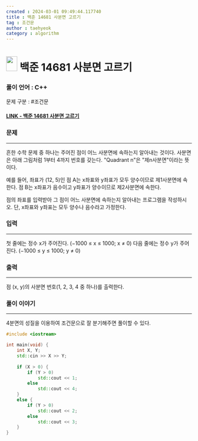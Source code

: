 ```yaml
---
created : 2024-03-01 09:49:44.117740
title : 백준 14681 사분면 고르기
tag : 조건문
author : taehyeok
category : algorithm
---
```

# <img src="https://d2gd6pc034wcta.cloudfront.net/tier/1.svg" width="30" height="40"> 백준 14681 사분면 고르기


### 풀이 언어 : C++

문제 구분 : #조건문
#### [LINK - 백준 14681 사분면 고르기](https://www.acmicpc.net/problem/14681)

### 문제

<hr>


흔한 수학 문제 중 하나는 주어진 점이 어느 사분면에 속하는지 알아내는 것이다. 사분면은 아래 그림처럼 1부터 4까지 번호를 갖는다. "Quadrant n"은 "제n사분면"이라는 뜻이다.

예를 들어, 좌표가 (12, 5)인 점 A는 x좌표와 y좌표가 모두 양수이므로 제1사분면에 속한다. 점 B는 x좌표가 음수이고 y좌표가 양수이므로 제2사분면에 속한다.

점의 좌표를 입력받아 그 점이 어느 사분면에 속하는지 알아내는 프로그램을 작성하시오. 단, x좌표와 y좌표는 모두 양수나 음수라고 가정한다.

### 입력

<hr>


첫 줄에는 정수 x가 주어진다. (−1000 ≤ x ≤ 1000; x ≠ 0) 다음 줄에는 정수 y가 주어진다. (−1000 ≤ y ≤ 1000; y ≠ 0)

### 출력

<hr>


점 (x, y)의 사분면 번호(1, 2, 3, 4 중 하나)를 출력한다.
### 풀이 이야기

<hr>

4분면의 성질을 이용하여 조건문으로 잘 분기해주면 풀이할 수 있다.

``` c++
#include <iostream>

int main(void) {
    int X, Y;
    std::cin >> X >> Y;
 
    if (X > 0) {
        if (Y > 0)
            std::cout << 1;
        else
            std::cout << 4;
    }
    else {
        if (Y > 0)
            std::cout << 2;
        else
            std::cout << 3;
    }
}
```
